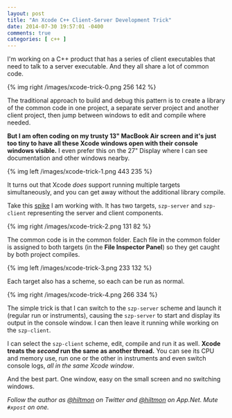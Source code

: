 ```yaml
---
layout: post
title: "An Xcode C++ Client-Server Development Trick"
date: 2014-07-30 19:57:01 -0400
comments: true
categories: [ c++ ]
---
```


I'm working on a C++ product that has a series of client executables that need to talk to a server executable. And they all share a lot of common code.

{% img right /images/xcode-trick-0.png 256 142 %}

The traditional approach to build and debug this pattern is to create a library of the common code in one project, a separate server project and another client project, then jump between windows to edit and compile where needed.

**But I am often coding on my trusty 13" MacBook Air screen and it's just too tiny to have all these Xcode windows open with their console windows visible.** I even prefer this on the 27" Display where I can see documentation and other windows nearby.

{% img left /images/xcode-trick-1.png 443 235 %}

It turns out that Xcode *does* support running multiple targets simultaneously, and you can get away without the additional library compile.

Take this [spike](https://hiltmon.com/blog/2012/04/06/spike-solutions/) I am working with. It has two targets, `szp-server` and `szp-client` representing the server and client components.

{% img right /images/xcode-trick-2.png 131 82 %}

The common code is in the common folder. Each file in the common folder is assigned to both targets (in the **File Inspector Panel**) so they get caught by both project compiles.

{% img left /images/xcode-trick-3.png 233 132 %}

Each target also has a scheme, so each can be run as normal.

{% img right /images/xcode-trick-4.png 266 334 %}

The simple trick is that I can switch to the `szp-server` scheme and launch it (regular run or instruments), causing the `szp-server` to start and display its output in the console window. I can then leave it running while working on the `szp-client`.

I can select the `szp-client` scheme, edit, compile and run it as well. **Xcode treats the *second* run the same as another thread.** You can see its CPU and memory use, run one or the other in instruments and even switch console logs, *all in the same Xcode window*.

And the best part. One window, easy on the small screen and no switching windows.

*Follow the author as [@hiltmon](https://twitter.com/hiltmon) on Twitter and [@hiltmon](http://alpha.app.net/hiltmon) on App.Net. Mute `#xpost` on one.*
